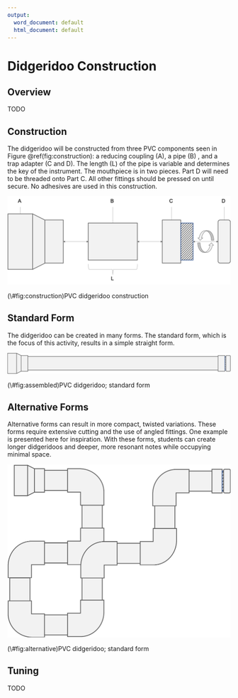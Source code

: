 ```yaml
---
output:
  word_document: default
  html_document: default
---
```


# Didgeridoo Construction

## Overview
TODO

## Construction
The didgeridoo will be constructed from three PVC components seen in Figure \@ref(fig:construction): a reducing coupling (A), a pipe (B) , and a trap adapter (C and D). The length (L) of the pipe is variable and determines the key of the instrument. The mouthpiece is in two pieces. Part D will need to be threaded onto Part C. All other fittings should be pressed on until secure. No adhesives are used in this construction.

<div class="figure">
<img src="img/construction.png" alt="PVC didgeridoo construction" width="840" />
<p class="caption">(\#fig:construction)PVC didgeridoo construction</p>
</div>

## Standard Form
The didgeridoo can be created in many forms. The standard form, which is the focus of this activity, results in a simple straight form.

<div class="figure">
<img src="img/assembled.png" alt="PVC didgeridoo; standard form" width="1051" />
<p class="caption">(\#fig:assembled)PVC didgeridoo; standard form</p>
</div>

## Alternative Forms
Alternative forms can result in more compact, twisted variations. These forms require extensive cutting and the use of angled fittings. One example is presented here for inspiration. With these forms, students can create longer didgeridoos and deeper, more resonant notes while occupying minimal space. 

<div class="figure">
<img src="img/alternative.png" alt="PVC didgeridoo; standard form" width="624" />
<p class="caption">(\#fig:alternative)PVC didgeridoo; standard form</p>
</div>

## Tuning
TODO
